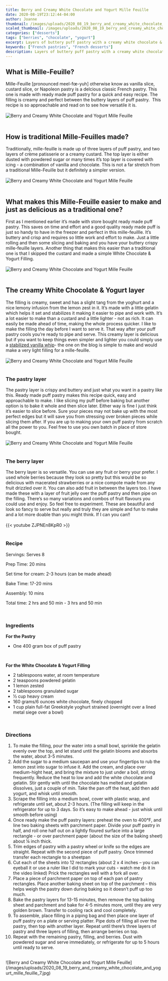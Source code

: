 ```yaml
---
title: Berry and Creamy White Chocolate and Yogurt Mille Feuille
date: 2020-08-19T23:12:44-04:00
author: Joanne
thumbnail: /images/uploads/2020_08_19_berry_and_creamy_white_chocolate_and_yogurt_mille_feuille_1.jpg
scaled_thumbnail: /images/uploads/2020_08_19_berry_and_creamy_white_chocolate_and_yogurt_mille_feuille_0.jpg
categories: ["desserts"]
tags: ["berries", "chocolate", "yogurt"]
excerpt: Layers of buttery puff pastry with a creamy white chocolate & yoghurt filling 
keywords: ["French pastries", "French desserts"]
description: Layers of buttery puff pastry with a creamy white chocolate & yoghurt filling 
---
```


## What is Mille-Feuille?

Mille-Feuille [pronounced meel-fœ-yuh] otherwise know as vanilla slice, custard slice, or Napoleon pastry is a delcious classic French pastry. This one is made with ready made puff pastry for a quick and easy recipe. 
The filling is creamy and perfect between the buttery layers of puff pastry.  This recipe is so approachable and read on to see how versatile it is. 
</br>
</br>
![Berry and Creamy White Chocolate and Yogurt Mille Feuille](/images/uploads/2020_08_19_berry_and_creamy_white_chocolate_and_yogurt_mille_feuille_2.jpg)
</br>
</br>

## How is traditional Mille-Feuilles made?

Traditionally, mille-feuille is made up of three layers of puff pastry, and two layers of crème patisserie or a creamy custard. The top layer is either dusted with powdered sugar or many times it’s top layer is covered with icing - a combination of vanilla and chocolate. This is not a far stretch from a traditional Mille-Feuille but it definitely a simpler version. 
</br>
</br>
![Berry and Creamy White Chocolate and Yogurt Mille Feuille](/images/uploads/2020_08_19_berry_and_creamy_white_chocolate_and_yogurt_mille_feuille_3.jpg)
</br>
</br>

## What makes this Mille-Feuille easier to make and just as delicious as a traditional one?

First as I mentioned earlier it’s made with store bought ready made puff pastry. This saves on time and effort and a good quality ready made puff is just so handy to have in the freezer and perfect in this mille-feuillle. It’s buttery and crisp and requires so little work and effort to make. Just a little rolling and then some slicing and baking and you have your buttery crispy mille-feuille layers. Another thing that makes this easier than a traditional one is that I skipped the custard and made a simple White Chocolate & Yogurt Filling.
</br>
</br>
![Berry and Creamy White Chocolate and Yogurt Mille Feuille](/images/uploads/2020_08_19_berry_and_creamy_white_chocolate_and_yogurt_mille_feuille_4.jpg)
</br>
</br>

## The creamy White Chocolate & Yogurt layer

The filling is creamy, sweet and has a slight tang from the yoghurt and a nice lemony infusion from the lemon zest in it. It’s made with a little gelatin which helps it set and stabilizes it making it easier to pipe and work with. It’s a lot easier to make than a custard and a little lighter - not as rich. It can easily be made ahead of time, making the whole process quicker. I like to make the filling the day before I want to serve it. That way after your puff pastry cools you’re ready to pipe and serve. This creamy layer is delicious but if you want to keep things even simpler and lighter you could simply use a [stabilized vanilla whip](https://www.oliveandmango.com/stabilized-whipped-cream/)- the one on the blog is simple to make and would make a very light filling for a mille-feuille. 
</br>
</br>
![Berry and Creamy White Chocolate and Yogurt Mille Feuille](/images/uploads/2020_08_19_berry_and_creamy_white_chocolate_and_yogurt_mille_feuille_5.jpg)
</br>
</br>

### The pastry layer

The pastry layer is crispy and buttery and just what you want in a pastry like this. Ready made puff pastry makes this recipe quick, easy and approachable to make. I like slicing my puff before baking but another option is to bake it whole and then slice later. Either way is fine I just think it’s easier to slice before. Sure your pieces may not bake up with the most perfect edges but it will save you from stressing over broken pieces while slicing them after. If you are up to making your own puff pastry from scratch all the power to you. Feel free to use you own batch in place of store bought. 
</br>
</br>
![Berry and Creamy White Chocolate and Yogurt Mille Feuille](/images/uploads/2020_08_19_berry_and_creamy_white_chocolate_and_yogurt_mille_feuille_6.jpg)
</br>
</br>

### The berry layer

The berry layer is so versatile. You can use any fruit or berry your prefer. I used whole berries because they look so pretty but this would be so delicious with macerated strawberries or a nice compote made from any fruit drizzled over it. You can also add fruit in between the layers too. I have made these with a layer of fruit jelly over the puff pastry and then pipe on the filling. There’s so many variations and combos of fruit flavours you could use and enjoy. So feel free to experiment. These are beautiful and look so fancy to serve but really and truly they are simple and fun to make and a lot more doable than you might think. If I can you can!!
</br>
</br>
{{< youtube ZJPNEn8KpR0 >}}
</br>
</br>

### Recipe

Servings: <span itemprop="recipeYield">Serves 8 

Prep Time: <meta itemprop="prepTime" content="PT20M">20 mins  

Set time for cream: 2-3 hours (can be made ahead)  

Bake Time: <meta itemprop="cookTime" content="PT20M">17-20 mins

Assembly: 10 mins  
  
Total time: 2 hrs and 50 min - 3 hrs and 50 min   
  
</br>

### Ingredients

__For the Pastry__

* <span itemprop="recipeIngredient">One 400 gram box of puff pastry </span>
</br>

__For the White Chocolate & Yogurt Filling__

* <span itemprop="recipeIngredient">2 tablespoons water, at room temperature</span>
* <span itemprop="recipeIngredient">2 teaspoons powdered gelatin</span>
* <span itemprop="recipeIngredient">1 lemon zested </span>
* <span itemprop="recipeIngredient">2 tablespoons granulated sugar</span>
* <span itemprop="recipeIngredient">&frac12; cup heavy cream</span>
* <span itemprop="recipeIngredient">160 grams/6 ounces white chocolate, finely chopped</span>
* <span itemprop="recipeIngredient">1 cup plain full-fat Greekstyle yoghurt strained (overnight over a lined metal siege over a bowl)</span>
</br>

### Directions

1. To make the filling, pour the water into a small bowl, sprinkle the gelatin evenly over the top, and let stand until the gelatin blooms and absorbs the water, about 3-5 minutes.
2. Add the sugar to a medium saucepan and use your fingertips to rub the lemon zest into sugar to infuse it. Add the cream, and place over medium-hight heat, and bring the mixture to just under a boil, stirring frequently. Reduce the heat to low and add the white chocolate and gelatin. Stir gently with until the chocolate has melted and gelatin dissolves, just a couple of min. Take the pan off the heat, add then add yogurt, and whisk until smooth.
3. Scrape the filling into a medium bowl, cover with plastic wrap, and refrigerate until set, about 2-3 hours. (The filling will keep in the refrigerator for up to 3 days. So it’s easy to make ahead - just whisk until smooth before using)
1. Once ready make the puff pastry layers: preheat the oven to 400°F, and line two baking sheets with parchment paper. Divide your puff pastry in half, and roll one half out on a lightly floured surface into a large rectangle - or over parchment paper (about the size of the baking sheet) about ¼ inch thick.
1. Trim edges of pastry with a pastry wheel or knife so the edges are straight. Repeat with the second piece of puff pastry. Once trimmed transfer each rectangle to a sheetpan 
1. Cut each of the sheets into 12 rectangles (about 2 x 4 inches – you can eyeball it or use a ruler like I did to mark your cuts - watch me do it in the video linked) Prick the rectangles well with a fork all over. 
1. Place a piece of parchment paper on top of each pan of pastry rectangles. Place another baking sheet on top of the parchment – this helps weigh the pastry down during baking so it doesn’t puff up too much.
1. Bake the pastry layers for 13-15 minutes, then remove the top baking sheet and parchment and bake for 4-5 minutes more, until they are very golden brown. Transfer to cooling rack and cool completely.
1. To assemble, place filling in a piping bag and then place one layer of puff pastry on a plate or serving platter. Pipe dots of filling all over the pastry, then top with another layer. Repeat until there’s three layers of pastry and three layers of filling, then arrange berries on top.
1. Repeat with the remaining pastry, filling, and berries. Dust with powdered sugar and serve immediately, or refrigerate for up to 5 hours until ready to serve.

</br>
![Berry and Creamy White Chocolate and Yogurt Mille Feuille](/images/uploads/2020_08_19_berry_and_creamy_white_chocolate_and_yogurt_mille_feuille_7.jpg)